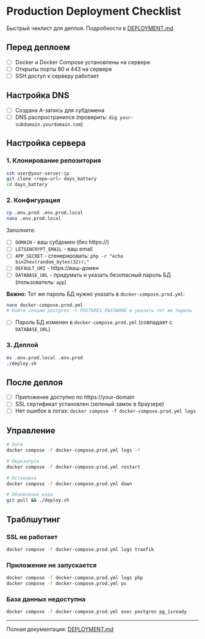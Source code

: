 # Production Deployment Checklist

Быстрый чеклист для деплоя. Подробности в [DEPLOYMENT.md](DEPLOYMENT.md).

## Перед деплоем

- [ ] Docker и Docker Compose установлены на сервере
- [ ] Открыты порты 80 и 443 на сервере
- [ ] SSH доступ к серверу работает

## Настройка DNS

- [ ] Создана A-запись для субдомена
- [ ] DNS распространился (проверить: `dig your-subdomain.yourdomain.com`)

## Настройка сервера

### 1. Клонирование репозитория

```bash
ssh user@your-server-ip
git clone <repo-url> days_battery
cd days_battery
```

### 2. Конфигурация

```bash
cp .env.prod .env.prod.local
nano .env.prod.local
```

Заполните:
- [ ] `DOMAIN` - ваш субдомен (без https://)
- [ ] `LETSENCRYPT_EMAIL` - ваш email
- [ ] `APP_SECRET` - сгенерировать: `php -r "echo bin2hex(random_bytes(32));"`
- [ ] `DEFAULT_URI` - https://ваш-домен
- [ ] `DATABASE_URL` - придумать и указать безопасный пароль БД (пользователь: `app`)

**Важно:** Тот же пароль БД нужно указать в `docker-compose.prod.yml`:

```bash
nano docker-compose.prod.yml
# Найти секцию postgres -> POSTGRES_PASSWORD и указать тот же пароль
```

- [ ] Пароль БД изменен в `docker-compose.prod.yml` (совпадает с `DATABASE_URL`)

### 3. Деплой

```bash
mv .env.prod.local .env.prod
./deploy.sh
```

## После деплоя

- [ ] Приложение доступно по https://your-domain
- [ ] SSL сертификат установлен (зеленый замок в браузере)
- [ ] Нет ошибок в логах: `docker compose -f docker-compose.prod.yml logs`

## Управление

```bash
# Логи
docker compose -f docker-compose.prod.yml logs -f

# Перезапуск
docker compose -f docker-compose.prod.yml restart

# Остановка
docker compose -f docker-compose.prod.yml down

# Обновление кода
git pull && ./deploy.sh
```

## Траблшутинг

### SSL не работает
```bash
docker compose -f docker-compose.prod.yml logs traefik
```

### Приложение не запускается
```bash
docker compose -f docker-compose.prod.yml logs php
docker compose -f docker-compose.prod.yml ps
```

### База данных недоступна
```bash
docker compose -f docker-compose.prod.yml exec postgres pg_isready
```

---

Полная документация: [DEPLOYMENT.md](DEPLOYMENT.md)
